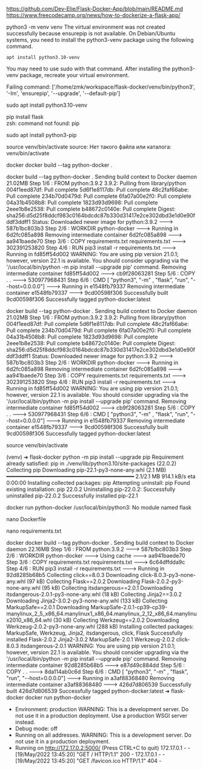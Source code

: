 https://github.com/Dev-Elie/Flask-Docker-App/blob/main/README.md
https://www.freecodecamp.org/news/how-to-dockerize-a-flask-app/

python3 -m venv venv
The virtual environment was not created successfully because ensurepip is not
available.  On Debian/Ubuntu systems, you need to install the python3-venv
package using the following command.

    apt install python3.10-venv

You may need to use sudo with that command.  After installing the python3-venv
package, recreate your virtual environment.

Failing command: ['/home/zmk/workspace/flask-docker/venv/bin/python3', '-Im', 'ensurepip', '--upgrade', '--default-pip']

sudo apt install python3.10-venv

pip install flask                   
zsh: command not found: pip

sudo apt install python3-pip

source venv/bin/activate
source: Нет такого файла или каталога: venv/bin/activate

docker docker build --tag python-docker .


docker build --tag python-docker .
Sending build context to Docker daemon  21.02MB
Step 1/6 : FROM python:3.9.2
3.9.2: Pulling from library/python
004f1eed87df: Pull complete 
5d6f1e8117db: Pull complete 
48c2faf66abe: Pull complete 
234b70d0479d: Pull complete 
6fa07a00e2f0: Pull complete 
04a31b4508b8: Pull complete 
1823d93d9698: Pull complete 
2eee1b8e2538: Pull complete 
b48672c0140e: Pull complete 
Digest: sha256:d5d25f8ddcf983c0164bdcdc87b330d31417e2ce302dbd3e1d0e90fddf3ddff1
Status: Downloaded newer image for python:3.9.2
 ---> 587b1bc803b3
Step 2/6 : WORKDIR python-docker
 ---> Running in 6d2fc085a898
Removing intermediate container 6d2fc085a898
 ---> aa941baede70
Step 3/6 : COPY requirements.txt requirements.txt
 ---> 302391253820
Step 4/6 : RUN pip3 install -r requirements.txt
 ---> Running in fd85ff54d002
WARNING: You are using pip version 21.0.1; however, version 22.1 is available.
You should consider upgrading via the '/usr/local/bin/python -m pip install --upgrade pip' command.
Removing intermediate container fd85ff54d002
 ---> cb9f28063281
Step 5/6 : COPY . .
 ---> 530977968431
Step 6/6 : CMD [ "python3", "-m" , "flask", "run", "--host=0.0.0.0"]
 ---> Running in e1548fb79337
Removing intermediate container e1548fb79337
 ---> 9cd00598f306
Successfully built 9cd00598f306
Successfully tagged python-docker:latest


docker build --tag python-docker .
Sending build context to Docker daemon  21.02MB
Step 1/6 : FROM python:3.9.2
3.9.2: Pulling from library/python
004f1eed87df: Pull complete 
5d6f1e8117db: Pull complete 
48c2faf66abe: Pull complete 
234b70d0479d: Pull complete 
6fa07a00e2f0: Pull complete 
04a31b4508b8: Pull complete 
1823d93d9698: Pull complete 
2eee1b8e2538: Pull complete 
b48672c0140e: Pull complete 
Digest: sha256:d5d25f8ddcf983c0164bdcdc87b330d31417e2ce302dbd3e1d0e90fddf3ddff1
Status: Downloaded newer image for python:3.9.2
 ---> 587b1bc803b3
Step 2/6 : WORKDIR python-docker
 ---> Running in 6d2fc085a898
Removing intermediate container 6d2fc085a898
 ---> aa941baede70
Step 3/6 : COPY requirements.txt requirements.txt
 ---> 302391253820
Step 4/6 : RUN pip3 install -r requirements.txt
 ---> Running in fd85ff54d002
WARNING: You are using pip version 21.0.1; however, version 22.1 is available.
You should consider upgrading via the '/usr/local/bin/python -m pip install --upgrade pip' command.
Removing intermediate container fd85ff54d002
 ---> cb9f28063281
Step 5/6 : COPY . .
 ---> 530977968431
Step 6/6 : CMD [ "python3", "-m" , "flask", "run", "--host=0.0.0.0"]
 ---> Running in e1548fb79337
Removing intermediate container e1548fb79337
 ---> 9cd00598f306
Successfully built 9cd00598f306
Successfully tagged python-docker:latest


source venv/bin/activate

(venv) ➜  flask-docker python -m pip install --upgrade pip
Requirement already satisfied: pip in ./venv/lib/python3.10/site-packages (22.0.2)
Collecting pip
  Downloading pip-22.1-py3-none-any.whl (2.1 MB)
     ━━━━━━━━━━━━━━━━━━━━━━━━━━━━━━━━━━━━━━━━ 2.1/2.1 MB 914.1 kB/s eta 0:00:00
Installing collected packages: pip
  Attempting uninstall: pip
    Found existing installation: pip 22.0.2
    Uninstalling pip-22.0.2:
      Successfully uninstalled pip-22.0.2
Successfully installed pip-22.1

docker run python-docker
/usr/local/bin/python3: No module named flask

nano Dockerfile

nano requirements.txt 

docker docker build --tag python-docker . 
Sending build context to Docker daemon  22.16MB
Step 1/6 : FROM python:3.9.2
 ---> 587b1bc803b3
Step 2/6 : WORKDIR python-docker
 ---> Using cache
 ---> aa941baede70
Step 3/6 : COPY requirements.txt requirements.txt
 ---> 6c64dffdda9c
Step 4/6 : RUN pip3 install -r requirements.txt
 ---> Running in 92d8285b68b5
Collecting click==8.0.3
  Downloading click-8.0.3-py3-none-any.whl (97 kB)
Collecting Flask==2.0.2
  Downloading Flask-2.0.2-py3-none-any.whl (95 kB)
Collecting itsdangerous==2.0.1
  Downloading itsdangerous-2.0.1-py3-none-any.whl (18 kB)
Collecting Jinja2==3.0.2
  Downloading Jinja2-3.0.2-py3-none-any.whl (133 kB)
Collecting MarkupSafe==2.0.1
  Downloading MarkupSafe-2.0.1-cp39-cp39-manylinux_2_5_x86_64.manylinux1_x86_64.manylinux_2_12_x86_64.manylinux2010_x86_64.whl (30 kB)
Collecting Werkzeug==2.0.2
  Downloading Werkzeug-2.0.2-py3-none-any.whl (288 kB)
Installing collected packages: MarkupSafe, Werkzeug, Jinja2, itsdangerous, click, Flask
Successfully installed Flask-2.0.2 Jinja2-3.0.2 MarkupSafe-2.0.1 Werkzeug-2.0.2 click-8.0.3 itsdangerous-2.0.1
WARNING: You are using pip version 21.0.1; however, version 22.1 is available.
You should consider upgrading via the '/usr/local/bin/python -m pip install --upgrade pip' command.
Removing intermediate container 92d8285b68b5
 ---> e87d49c884dd
Step 5/6 : COPY . .
 ---> 8da114ab0c6d
Step 6/6 : CMD [ "python3", "-m" , "flask", "run", "--host=0.0.0.0"]
 ---> Running in a3af88368480
Removing intermediate container a3af88368480
 ---> 426d7d806539
Successfully built 426d7d806539
Successfully tagged python-docker:latest
➜  flask-docker docker run python-docker         
 * Environment: production
   WARNING: This is a development server. Do not use it in a production deployment.
   Use a production WSGI server instead.
 * Debug mode: off
 * Running on all addresses.
   WARNING: This is a development server. Do not use it in a production deployment.
 * Running on http://172.17.0.2:5000/ (Press CTRL+C to quit)
172.17.0.1 - - [19/May/2022 13:45:20] "GET / HTTP/1.1" 200 -
172.17.0.1 - - [19/May/2022 13:45:20] "GET /favicon.ico HTTP/1.1" 404 -
